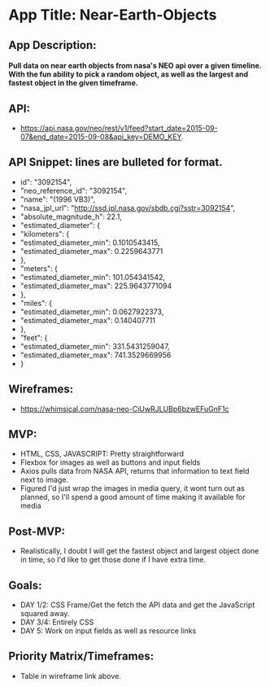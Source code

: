 # App Title: Near-Earth-Objects


## App Description: 
#### Pull data on near earth objects from nasa's NEO api over a given timeline. With the fun ability to pick a random object, as well as the largest and fastest object in the given timeframe.


## API: 
- https://api.nasa.gov/neo/rest/v1/feed?start_date=2015-09-07&end_date=2015-09-08&api_key=DEMO_KEY.


## API Snippet: lines are bulleted for format.

- id": "3092154",
- "neo_reference_id": "3092154",
- "name": "(1996 VB3)",
- "nasa_jpl_url": "http://ssd.jpl.nasa.gov/sbdb.cgi?sstr=3092154",
- "absolute_magnitude_h": 22.1,
- "estimated_diameter": {
- "kilometers": {
- "estimated_diameter_min": 0.1010543415,
- "estimated_diameter_max": 0.2259643771
- },
- "meters": {
- "estimated_diameter_min": 101.054341542,
- "estimated_diameter_max": 225.9643771094
- },
- "miles": {
- "estimated_diameter_min": 0.0627922373,
- "estimated_diameter_max": 0.140407711
- },
- "feet": {
- "estimated_diameter_min": 331.5431259047,
- "estimated_diameter_max": 741.3529669956
- }
               
               
## Wireframes: 
- https://whimsical.com/nasa-neo-CiUwRJLUBp6bzwEFuGnF1c


## MVP: 
- HTML, CSS, JAVASCRIPT: Pretty straightforward
- Flexbox for images as well as buttons and input fields
- Axios pulls data from NASA API, returns that information to text field next to image.
- Figured I'd just wrap the images in media query, it wont turn out as planned, so I'll spend a good amount of time making it available for media


## Post-MVP: 
- Realistically, I doubt I will get the fastest object and largest object done in time, so I'd like to get those done if I have extra time.


## Goals: 

- DAY 1/2: CSS Frame/Get the fetch the API data and get the JavaScript squared away.
- DAY 3/4: Entirely CSS
- DAY 5: Work on input fields as well as resource links




## Priority Matrix/Timeframes: 
- Table in wireframe link above.



